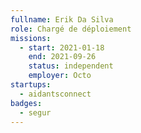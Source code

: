 ```yaml
---
fullname: Erik Da Silva
role: Chargé de déploiement
missions:
  - start: 2021-01-18
    end: 2021-09-26
    status: independent
    employer: Octo
startups:
  - aidantsconnect
badges:
  - segur
---
```


